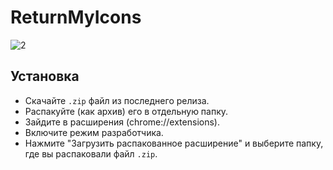 # ReturnMyIcons
 
![2](https://user-images.githubusercontent.com/60589309/178187749-35c5f369-8686-4b1d-84d5-68df38b64dcd.png)

## Установка
* Скачайте `.zip` файл из последнего релиза.
* Распакуйте (как архив) его в отдельную папку.
* Зайдите в расширения (chrome://extensions).
* Включите режим разработчика. 
* Нажмите "Загрузить распакованное расширение" и выберите папку, где вы распаковали файл `.zip`.
